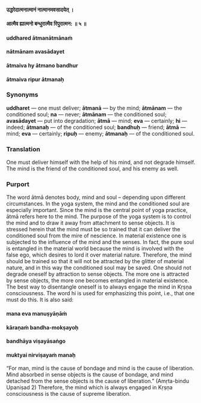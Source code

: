 #### उद्धरेदात्मनात्मानं नात्मानमवसादयेत् ।
#### आत्मैव ह्यात्मनो बन्धुरात्मैव रिपुरात्मन: ॥ ५ ॥

#### uddhared ātmanātmānaṁ
#### nātmānam avasādayet
#### ātmaiva hy ātmano bandhur
#### ātmaiva ripur ātmanaḥ

### Synonyms

**uddharet** — one must deliver; **ātmanā** — by the mind; **ātmānam** — the conditioned soul; **na** — never; **ātmānam** — the conditioned soul; **avasādayet** — put into degradation; **ātmā** — mind; **eva** — certainly; **hi** — indeed; **ātmanaḥ** — of the conditioned soul; **bandhuḥ** — friend; **ātmā** — mind; **eva** — certainly; **ripuḥ** — enemy; **ātmanaḥ** — of the conditioned soul.

### Translation

One must deliver himself with the help of his mind, and not degrade himself. The mind is the friend of the conditioned soul, and his enemy as well.

### Purport

The word ātmā denotes body, mind and soul – depending upon different circumstances. In the yoga system, the mind and the conditioned soul are especially important. Since the mind is the central point of yoga practice, ātmā refers here to the mind. The purpose of the yoga system is to control the mind and to draw it away from attachment to sense objects. It is stressed herein that the mind must be so trained that it can deliver the conditioned soul from the mire of nescience. In material existence one is subjected to the influence of the mind and the senses. In fact, the pure soul is entangled in the material world because the mind is involved with the false ego, which desires to lord it over material nature. Therefore, the mind should be trained so that it will not be attracted by the glitter of material nature, and in this way the conditioned soul may be saved. One should not degrade oneself by attraction to sense objects. The more one is attracted by sense objects, the more one becomes entangled in material existence. The best way to disentangle oneself is to always engage the mind in Kṛṣṇa consciousness. The word hi is used for emphasizing this point, i.e., that one must do this. It is also said:

#### mana eva manuṣyāṇāṁ
#### kāraṇaṁ bandha-mokṣayoḥ
#### bandhāya viṣayāsaṅgo
#### muktyai nirviṣayaṁ manaḥ

“For man, mind is the cause of bondage and mind is the cause of liberation. Mind absorbed in sense objects is the cause of bondage, and mind detached from the sense objects is the cause of liberation.” (Amṛta-bindu Upaniṣad 2) Therefore, the mind which is always engaged in Kṛṣṇa consciousness is the cause of supreme liberation.